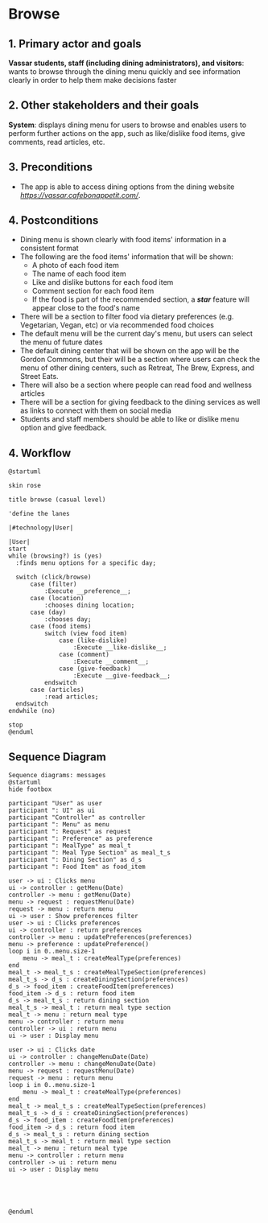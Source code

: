 # Browse

## 1. Primary actor and goals

__Vassar students, staff (including dining administrators), and visitors__: wants to browse through the dining menu 
quickly and see information clearly in order to help them make decisions faster


## 2. Other stakeholders and their goals
__System__: displays dining menu for users to browse and enables users to perform further actions on the app, such as 
like/dislike food items, give comments, read articles, etc.

## 3. Preconditions

* The app is able to access dining options from the dining website *https://vassar.cafebonappetit.com/*.

## 4. Postconditions

* Dining menu is shown clearly with food items' information in a consistent format
* The following are the food items' information that will be shown:
  * A photo of each food item
  * The name of each food item
  * Like and dislike buttons for each food item
  * Comment section for each food item
  * If the food is part of the recommended section, a ***star*** feature will appear close to the food's name
* There will be a section to filter food via dietary preferences (e.g. Vegetarian, Vegan, etc) or via recommended food
choices
* The default menu will be the current day's menu, but users can select the menu of future dates 
* The default dining center that will be shown on the app will be the Gordon Commons, but their will be a section where
users can check the menu of other dining centers, such as Retreat, The Brew, Express, and Street Eats. 
* There will also be a section where people can read food and wellness articles
* There will be a section for giving feedback to the dining services as well as links to connect with them on social 
media
* Students and staff members should be able to like or dislike menu option and give feedback.

## 4. Workflow

```plantuml
@startuml

skin rose

title browse (casual level)

'define the lanes

|#technology|User|

|User|
start
while (browsing?) is (yes) 
  :finds menu options for a specific day;
  
  switch (click/browse) 
      case (filter)
          :Execute __preference__;
      case (location)
          :chooses dining location;
      case (day)
          :chooses day;
      case (food items)
          switch (view food item)
              case (like-dislike)
                  :Execute __like-dislike__;
              case (comment)
                  :Execute __comment__;
              case (give-feedback)
                  :Execute __give-feedback__;
          endswitch
      case (articles)
          :read articles;
  endswitch
endwhile (no)

stop
@enduml
```

## Sequence Diagram

```plantuml
Sequence diagrams: messages
@startuml
hide footbox

participant "User" as user
participant ": UI" as ui
participant "Controller" as controller
participant ": Menu" as menu
participant ": Request" as request
participant ": Preference" as preference
participant ": MealType" as meal_t
participant ": Meal Type Section" as meal_t_s
participant ": Dining Section" as d_s
participant ": Food Item" as food_item

user -> ui : Clicks menu
ui -> controller : getMenu(Date)
controller -> menu : getMenu(Date)
menu -> request : requestMenu(Date)
request -> menu : return menu
ui -> user : Show preferences filter
user -> ui : Clicks preferences
ui -> controller : return preferences
controller -> menu : updatePreferences(preferences)
menu -> preference : updatePreference()
loop i in 0..menu.size-1
    menu -> meal_t : createMealType(preferences)
end
meal_t -> meal_t_s : createMealTypeSection(preferences)
meal_t_s -> d_s : createDiningSection(preferences)
d_s -> food_item : createFoodItem(preferences)
food_item -> d_s : return food item
d_s -> meal_t_s : return dining section
meal_t_s -> meal_t : return meal type section
meal_t -> menu : return meal type
menu -> controller : return menu
controller -> ui : return menu
ui -> user : Display menu

user -> ui : Clicks date
ui -> controller : changeMenuDate(Date)
controller -> menu : changeMenuDate(Date)
menu -> request : requestMenu(Date)
request -> menu : return menu
loop i in 0..menu.size-1
    menu -> meal_t : createMealType(preferences)
end
meal_t -> meal_t_s : createMealTypeSection(preferences)
meal_t_s -> d_s : createDiningSection(preferences)
d_s -> food_item : createFoodItem(preferences)
food_item -> d_s : return food item
d_s -> meal_t_s : return dining section
meal_t_s -> meal_t : return meal type section
meal_t -> menu : return meal type
menu -> controller : return menu
controller -> ui : return menu
ui -> user : Display menu





@enduml
```


